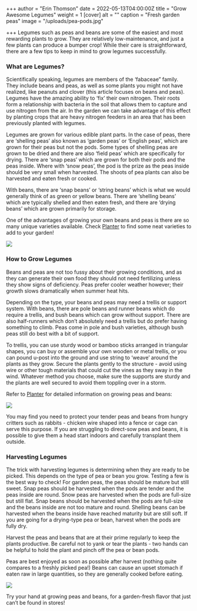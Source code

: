 +++
author = "Erin Thomson"
date = 2022-05-13T04:00:00Z
title = "Grow Awesome Legumes"
weight = 1
[cover]
alt = ""
caption = "Fresh garden peas"
image = "/uploads/pea-pods.jpg"

+++
Legumes such as peas and beans are some of the easiest and most rewarding plants to grow. They are relatively low-maintenance, and just a few plants can produce a bumper crop! While their care is straightforward, there are a few tips to keep in mind to grow legumes successfully.

### What are Legumes?

Scientifically speaking, legumes are members of the ‘fabaceae” family. They include beans and peas, as well as some plants you might not have realized, like peanuts and clover (this article focuses on beans and peas). Legumes have the amazing ability to ‘fix’ their own nitrogen. Their roots form a relationship with bacteria in the soil that allows them to capture and use nitrogen from the air. In the garden we can take advantage of this effect by planting crops that are heavy nitrogen feeders in an area that has been previously planted with legumes.

Legumes are grown for various edible plant parts. In the case of peas, there are ‘shelling peas’ also known as ‘garden peas’ or ‘English peas’, which are grown for their peas but not the pods. Some types of shelling peas are grown to be dried and there are also ‘field peas’ which are specifically for drying. There are ‘snap peas’ which are grown for both their pods and the peas inside. Where with ‘snow peas’, the pod is the prize as the peas inside should be very small when harvested. The shoots of pea plants can also be harvested and eaten fresh or cooked.

With beans, there are ‘snap beans’ or ‘string beans’ which is what we would generally think of as green or yellow beans. There are ‘shelling beans’ which are typically shelled and then eaten fresh, and there are ‘drying beans’ which are grown primarily for storage.

One of the advantages of growing your own beans and peas is there are so many unique varieties available. Check [Planter](https://planter.garden/) to find some neat varieties to add to your garden!

  
![](/uploads/beans-screenshot.jpg)

### How to Grow Legumes

Beans and peas are not too fussy about their growing conditions, and as they can generate their own food they should not need fertilizing unless they show signs of deficiency. Peas prefer cooler weather however; their growth slows dramatically when summer heat hits.

Depending on the type, your beans and peas may need a trellis or support system. With beans, there are pole beans and runner beans which do require a trellis, and bush beans which can grow without support. There are also half-runners which don’t absolutely need a trellis but do prefer having something to climb. Peas come in pole and bush varieties, although bush peas still do best with a bit of support.

To trellis, you can use sturdy wood or bamboo sticks arranged in triangular shapes, you can buy or assemble your own wooden or metal trellis, or you can pound u-post into the ground and use string to ‘weave’ around the plants as they grow. Secure the plants gently to the structure - avoid using wire or other tough materials that could cut the vines as they sway in the wind. Whatever method you choose, make sure the supports are sturdy and the plants are well secured to avoid them toppling over in a storm.

Refer to [Planter](https://planter.garden/) for detailed information on growing peas and beans:

![](/uploads/peas-screenshot.jpg)

You may find you need to protect your tender peas and beans from hungry critters such as rabbits - chicken wire shaped into a fence or cage can serve this purpose. If you are struggling to direct-sow peas and beans, it is possible to give them a head start indoors and carefully transplant them outside.

### Harvesting Legumes

The trick with harvesting legumes is determining when they are ready to be picked. This depends on the type of pea or bean you grow. Testing a few is the best way to check! For garden peas, the peas should be mature but still sweet. Snap peas should be harvested when the pods are tender and the peas inside are round. Snow peas are harvested when the pods are full-size but still flat. Snap beans should be harvested when the pods are full-size and the beans inside are not too mature and round. Shelling beans can be harvested when the beans inside have reached maturity but are still soft. If you are going for a drying-type pea or bean, harvest when the pods are fully dry.

Harvest the peas and beans that are at their prime regularly to keep the plants productive. Be careful not to yank or tear the plants - two hands can be helpful to hold the plant and pinch off the pea or bean pods.

Peas are best enjoyed as soon as possible after harvest (nothing quite compares to a freshly picked pea!) Beans can cause an upset stomach if eaten raw in large quantities, so they are generally cooked before eating.

![](/uploads/green-beans.jpg)

Try your hand at growing peas and beans, for a garden-fresh flavor that just can’t be found in stores!